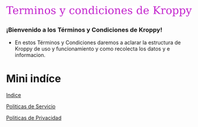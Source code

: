 ![](https://github.com/Muffle2/Terminos-y-Condiciones-de-Kroppy/blob/main/Terminos%20y%20Condiciones%20de%20Kroppy/imagenes/Terminos%20y%20condiciones%20de%20Kroppy.png?raw=true)
### ¡Bienvenido a los Términos y Condiciones de Kroppy!

- En estos Términos y Condiciones daremos a aclarar la estructura de Kroppy de uso y funcionamiento y como recolecta los datos y e informacion.


# Mini indíce


[Indice](")

[Politicas de Servicio](*)

[Politicas de Privacidad](*)
